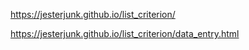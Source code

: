 https://jesterjunk.github.io/list_criterion/

https://jesterjunk.github.io/list_criterion/data_entry.html
